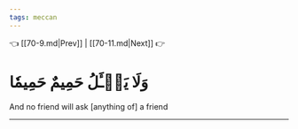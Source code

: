 ```yaml
---
tags: meccan
---
```


👈 [[70-9.md|Prev]] | [[70-11.md|Next]] 👉

# وَلَا يَسۡـَٔلُ حَمِيمٌ حَمِيمٗا

And no friend will ask [anything of] a friend

---

